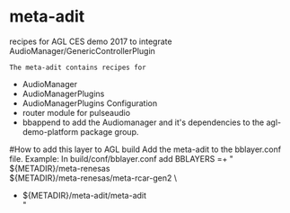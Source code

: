 # meta-adit
recipes for AGL CES demo 2017 to integrate AudioManager/GenericControllerPlugin


    The meta-adit contains recipes for
- AudioManager
- AudioManagerPlugins
- AudioManagerPlugins Configuration
- router module for pulseaudio
- bbappend to add the Audiomanager and it's dependencies to the agl-demo-platform package group.

#How to add this layer to AGL build
     Add the meta-adit to the bblayer.conf file.
Example: In build/conf/bblayer.conf add 
BBLAYERS =+ "\
  ${METADIR}/meta-renesas \
  ${METADIR}/meta-renesas/meta-rcar-gen2 \
+  ${METADIR}/meta-adit/meta-adit \
  "



